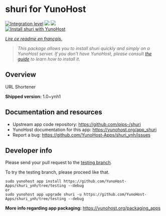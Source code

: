 <!--
N.B.: This README was automatically generated by https://github.com/YunoHost/apps/tree/master/tools/README-generator
It shall NOT be edited by hand.
-->

# shuri for YunoHost

[![Integration level](https://dash.yunohost.org/integration/shuri.svg)](https://dash.yunohost.org/appci/app/shuri) ![](https://ci-apps.yunohost.org/ci/badges/shuri.status.svg) ![](https://ci-apps.yunohost.org/ci/badges/shuri.maintain.svg)  
[![Install shuri with YunoHost](https://install-app.yunohost.org/install-with-yunohost.svg)](https://install-app.yunohost.org/?app=shuri)

*[Lire ce readme en français.](./README_fr.md)*

> *This package allows you to install shuri quickly and simply on a YunoHost server.
If you don't have YunoHost, please consult [the guide](https://yunohost.org/#/install) to learn how to install it.*

## Overview

URL Shortener

**Shipped version:** 1.0~ynh1



## Documentation and resources

* Upstream app code repository: https://github.com/pips-/shuri
* YunoHost documentation for this app: https://yunohost.org/app_shuri
* Report a bug: https://github.com/YunoHost-Apps/shuri_ynh/issues

## Developer info

Please send your pull request to the [testing branch](https://github.com/YunoHost-Apps/shuri_ynh/tree/testing).

To try the testing branch, please proceed like that.
```
sudo yunohost app install https://github.com/YunoHost-Apps/shuri_ynh/tree/testing --debug
or
sudo yunohost app upgrade shuri -u https://github.com/YunoHost-Apps/shuri_ynh/tree/testing --debug
```

**More info regarding app packaging:** https://yunohost.org/packaging_apps
